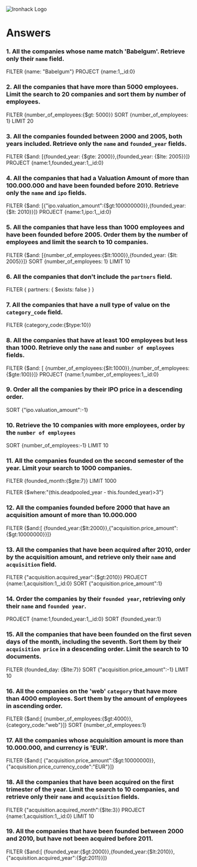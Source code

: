 ![Ironhack Logo](https://i.imgur.com/1QgrNNw.png)

# Answers

### 1. All the companies whose name match 'Babelgum'. Retrieve only their `name` field.

FILTER {name: "Babelgum"}
PROJECT {name:1,\_id:0}

### 2. All the companies that have more than 5000 employees. Limit the search to 20 companies and sort them by **number of employees**.

FILTER {number_of_employees:{\$gt: 5000}}
SORT {number_of_employees: 1}
LIMIT 20

### 3. All the companies founded between 2000 and 2005, both years included. Retrieve only the `name` and `founded_year` fields.

FILTER {$and: [{founded_year: {$gte: 2000}},{founded_year: {\$lte: 2005}}]}
PROJECT {name:1,founded_year:1,\_id:0}

### 4. All the companies that had a Valuation Amount of more than 100.000.000 and have been founded before 2010. Retrieve only the `name` and `ipo` fields.

FILTER {$and: [{"ipo.valuation_amount":{$gt:100000000}},{founded_year: {\$lt: 2010}}]}
PROJECT {name:1,ipo:1,\_id:0}

### 5. All the companies that have less than 1000 employees and have been founded before 2005. Order them by the number of employees and limit the search to 10 companies.

FILTER {$and: [{number_of_employees:{$lt:1000}},{founded_year: {\$lt: 2005}}]}
SORT {number_of_employees: 1}
LIMIT 10

### 6. All the companies that don't include the `partners` field.

FILTER { partners: { \$exists: false } }

### 7. All the companies that have a null type of value on the `category_code` field.

FILTER {category_code:{\$type:10}}

### 8. All the companies that have at least 100 employees but less than 1000. Retrieve only the `name` and `number of employees` fields.

FILTER {$and: [ {number_of_employees:{$lt:1000}},{number_of_employees:{\$gte:100}}]}
PROJECT {name:1,number_of_employees:1,\_id:0}

### 9. Order all the companies by their IPO price in a descending order.

SORT {"ipo.valuation_amount":-1}

### 10. Retrieve the 10 companies with more employees, order by the `number of employees`

SORT {number_of_employees:-1}
LIMIT 10

### 11. All the companies founded on the second semester of the year. Limit your search to 1000 companies.

FILTER {founded_month:{\$gte:7}}
LIMIT 1000

<!-- ### 12. All the companies that have been 'deadpooled' after the third year. -->

FILTER {\$where:"(this.deadpooled_year - this.founded_year)>3"}

<!-- Your Code Goes Here -->

### 12. All the companies founded before 2000 that have an acquisition amount of more than 10.000.000

FILTER {$and:[ {founded_year:{$lt:2000}},{"acquisition.price_amount":{\$gt:10000000}}]}

### 13. All the companies that have been acquired after 2010, order by the acquisition amount, and retrieve only their `name` and `acquisition` field.

FILTER {"acquisition.acquired_year":{\$gt:2010}}
PROJECT {name:1,acquisition:1,\_id:0}
SORT {"acquisition.price_amount":1}

### 14. Order the companies by their `founded year`, retrieving only their `name` and `founded year`.

PROJECT {name:1,founded_year:1,\_id:0}
SORT {founded_year:1}

### 15. All the companies that have been founded on the first seven days of the month, including the seventh. Sort them by their `acquisition price` in a descending order. Limit the search to 10 documents.

FILTER {founded_day: {\$lte:7}}
SORT {"acquisition.price_amount":-1}
LIMIT 10

### 16. All the companies on the 'web' `category` that have more than 4000 employees. Sort them by the amount of employees in ascending order.

FILTER {$and:[ {number_of_employees:{$gt:4000}},{category_code:"web"}]}
SORT {number_of_employees:1}

### 17. All the companies whose acquisition amount is more than 10.000.000, and currency is 'EUR'.

FILTER {$and:[ {"acquisition.price_amount":{$gt:10000000}},{"acquisition.price_currency_code":"EUR"}]}

### 18. All the companies that have been acquired on the first trimester of the year. Limit the search to 10 companies, and retrieve only their `name` and `acquisition` fields.

FILTER {"acquisition.acquired_month":{\$lte:3}}
PROJECT {name:1,acquisition:1,\_id:0}
LIMIT 10

### 19. All the companies that have been founded between 2000 and 2010, but have not been acquired before 2011.

FILTER {$and:[ {founded_year:{$gt:2000}},{founded_year:{$lt:2010}},{"acquisition.acquired_year":{$gt:2011}}]}
